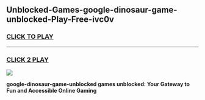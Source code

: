 
## Unblocked-Games-google-dinosaur-game-unblocked-Play-Free-ivc0v
<h3>
<a href="https://premium76.site?title=google-dinosaur-game-unblocked&ref=19M">CLICK TO PLAY</a></h3>
<hr>

<h3>
<a href="https://premium76.site?title=google-dinosaur-game-unblocked&ref=19M">CLICK 2 PLAY</a>
  
</h3>

<a href="https://premium76.site?title=google-dinosaur-game-unblocked&ref=19M"><img src="https://clearcache.store/games.png"></a>


**google-dinosaur-game-unblocked games unblocked: Your Gateway to Fun and Accessible Online Gaming**
